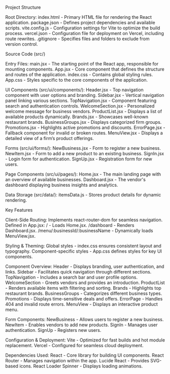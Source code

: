 Project Structure

Root Directory:
index.html - Primary HTML file for rendering the React application.
package.json - Defines project dependencies and available scripts.
vite.config.js - Configuration settings for Vite to optimize the build process.
vercel.json - Configuration file for deployment on Vercel, including route rewrites.
.gitignore - Specifies files and folders to exclude from version control.

Source Code (src/)

Entry Files:
main.jsx - The starting point of the React app, responsible for mounting components.
App.jsx - Core component that defines the structure and routes of the application.
index.css - Contains global styling rules.
App.css - Styles specific to the core components of the application.

UI Components (src/ui/components/):
Header.jsx - Top navigation component with user options and branding.
Sidebar.jsx - Vertical navigation panel linking various sections.
TopNavigation.jsx - Component featuring search and authentication controls.
WelcomeSection.jsx - Personalized welcome message for business vendors.
ProductList.jsx - Displays a list of available products dynamically.
Brands.jsx - Showcases well-known restaurant brands.
BusinessGroups.jsx - Displays categorized firm groups.
Promotions.jsx - Highlights active promotions and discounts.
ErrorPage.jsx - Fallback component for invalid or broken routes.
MenuView.jsx - Displays a detailed view of a firm’s product offerings.

Forms (src/ui/forms/):
NewBusiness.jsx - Form to register a new business.
NewItem.jsx - Form to add a new product to an existing business.
SignIn.jsx - Login form for authentication.
SignUp.jsx - Registration form for new users.

Page Components (src/ui/pages/):
Home.jsx - The main landing page with an overview of available businesses.
Dashboard.jsx - The vendor's dashboard displaying business insights and analytics.

Data Storage (src/data/):
itemsData.js - Stores product details for dynamic rendering.

Key Features

Client-Side Routing:
Implements react-router-dom for seamless navigation.
Defined in App.jsx:
/ - Loads Home.jsx.
/dashboard - Renders Dashboard.jsx.
/menu/:businessId/:businessName - Dynamically loads MenuView.jsx.

Styling & Theming:
Global styles - index.css ensures consistent layout and typography.
Component-specific styles - App.css defines styles for key UI components.

Component Overview:
Header - Displays branding, user authentication, and links.
Sidebar - Facilitates quick navigation through different sections.
TopNavigation - Includes a search bar and user profile options.
WelcomeSection - Greets vendors and provides an introduction.
ProductList - Renders available items with filtering and sorting.
Brands - Highlights top restaurant brands.
BusinessGroups - Categorizes different business types.
Promotions - Displays time-sensitive deals and offers.
ErrorPage - Handles 404 and invalid route errors.
MenuView - Displays an interactive product menu.

Form Components:
NewBusiness - Allows users to register a new business.
NewItem - Enables vendors to add new products.
SignIn - Manages user authentication.
SignUp - Registers new users.

Configuration & Deployment:
Vite - Optimized for fast builds and hot module replacement.
Vercel - Configured for seamless cloud deployment.

Dependencies Used:
React - Core library for building UI components.
React Router - Manages navigation within the app.
Lucide React - Provides SVG-based icons.
React Loader Spinner - Displays loading animations.
